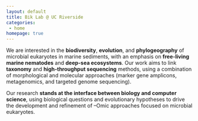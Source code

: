```yaml
---
layout: default
title: Bik Lab @ UC Riverside
categories:
 - home
homepage: true
---
```


We are interested in the **biodiversity**, **evolution**, and **phylogeography** of microbial eukaryotes in marine sediments, with an emphasis on **free-living marine nematodes** and **deep-sea ecosystems**. Our work aims to link **taxonomy** and **high-throughput sequencing** methods, using a combination of morphological and molecular approaches (marker gene amplicons, metagenomics, and targeted genome sequencing).

Our research **stands at the interface between biology and computer science**, using biological questions and evolutionary hypotheses to drive the development and refinement of –Omic approaches focused on microbial eukaryotes. 
